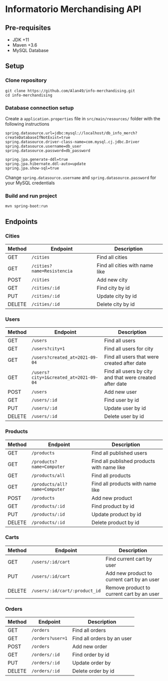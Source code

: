 # Informatorio Merchandising API
## Pre-requisites
- JDK +11
- Maven +3.6
- MySQL Database

## Setup
### Clone repository
```shell
git clone https://github.com/Alan49/info-merchandising.git
cd info-merchandising
```

### Database connection setup
Create a `application.properties` file in `src/main/resources/` folder with the following instructions
```properties
spring.datasource.url=jdbc:mysql://localhost/db_info_merch?createDatabaseIfNotExist=true
spring.datasource.driver-class-name=com.mysql.cj.jdbc.Driver
spring.datasource.username=db_user
spring.datasource.password=db_password

spring.jpa.generate-ddl=true
spring.jpa.hibernate.ddl-auto=update
spring.jpa.show-sql=true
```

Change `spring.datasource.username` and `spring.datasource.password` for your MySQL credentials

### Build and run project
```shell
mvn spring-boot:run
```

## Endpoints
### Cities
| Method | Endpoint | Description |
| ------ | -------- | ------------|
| GET | `/cities`| Find all cities |
| GET | `/cities?name=Resistencia` | Find all cities with name like |
| POST | `/cities` | Add new city |
| GET | `/cities/:id` | Find city by id |
| PUT | `/cities/:id` | Update city by id |
| DELETE | `/cities/:id` | Delete city by id |

### Users
| Method | Endpoint | Description |
| ------ | -------- | ----------- |
| GET | `/users` | Find all users |
| GET | `/users?city=1` | Find all users for city |
| GET | `/users?created_at=2021-09-04` | Find all users that were created after date |
| GET | `/users?city=1&created_at=2021-09-04` | Find all users by city and that were created after date |
| POST | `/users` | Add new user |
| GET | `/users/:id` | Find user by id |
| PUT | `/users/:id` | Update user by id |
| DELETE | `/users/:id` | Delete user by id |

### Products
| Method | Endpoint | Description |
| ------ | -------- | ----------- |
| GET | `/products` | Find all published users |
| GET | `/products?name=Computer` | Find all published products with name like |
| GET | `/products/all` | Find all products |
| GET | `/products/all?name=Computer` | Find all products with name like |
| POST | `/products` | Add new product |
| GET | `/products/:id` | Find product by id |
| PUT | `/products/:id` | Update product by id |
| DELETE | `/products/:id` | Delete product by id |

### Carts
| Method | Endpoint | Description |
| ------ | -------- | ----------- |
| GET | `/users/:id/cart` | Find current cart by user |
| PUT | `/users/:id/cart` | Add new product to current cart by an user |
| DELETE | `/users/:id/cart/:product_id` | Remove product to current cart by an user |

### Orders
| Method | Endpoint | Description |
| ------ | -------- | ----------- |
| GET | `/orders` | Find all orders |
| GET | `/orders?user=1` | Find all orders by an user |
| POST | `/orders` | Add new order |
| GET | `/orders/:id` | Find order by id |
| PUT | `/orders/:id` | Update order by |
| DELETE | `/orders/:id` | Delete order by id |